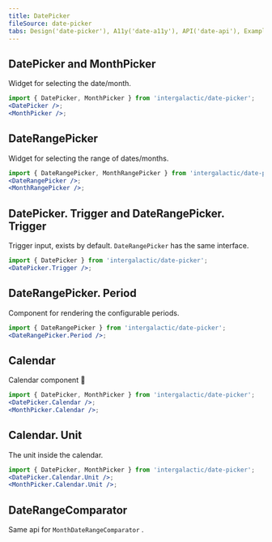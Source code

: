 ```yaml
---
title: DatePicker
fileSource: date-picker
tabs: Design('date-picker'), A11y('date-a11y'), API('date-api'), Example('date-code'), Changelog('date-changelog')
---
```


## DatePicker and MonthPicker

Widget for selecting the date/month.

```jsx
import { DatePicker, MonthPicker } from 'intergalactic/date-picker';
<DatePicker />;
<MonthPicker />;
```

<TypesView type="DatePickerProps" :types={...types} />

## DateRangePicker

Widget for selecting the range of dates/months.

```jsx
import { DateRangePicker, MonthRangePicker } from 'intergalactic/date-picker';
<DateRangePicker />;
<MonthRangePicker />;
```

<TypesView type="DateRangePickerProps" :types={...types} />

## DatePicker. Trigger and DateRangePicker. Trigger

Trigger input, exists by default. `DateRangePicker` has the same interface.

```jsx
import { DatePicker } from 'intergalactic/date-picker';
<DatePicker.Trigger />;
```

<TypesView type="BaseTriggerProps" :types={...types} />

## DateRangePicker. Period

Component for rendering the configurable periods.

```jsx
import { DateRangePicker } from 'intergalactic/date-picker';
<DateRangePicker.Period />;
```

<TypesView type="DateRangePickerPeriodProps" :types={...types} />

## Calendar

Calendar component 📅

```jsx
import { DatePicker, MonthPicker } from 'intergalactic/date-picker';
<DatePicker.Calendar />;
<MonthPicker.Calendar />;
```

<TypesView type="CalendarProps" :types={...types} />

## Calendar. Unit

The unit inside the calendar.

```jsx
import { DatePicker, MonthPicker } from 'intergalactic/date-picker';
<DatePicker.Calendar.Unit />;
<MonthPicker.Calendar.Unit />;
```

<TypesView type="CalendarUnitProps" :types={...types} />

## DateRangeComparator

Same api for `MonthDateRangeComparator` .

<TypesView type="DateRangeComparatorProps" :types={...types} />

<script setup>import { data as types } from '@types.data.ts'; </script>
